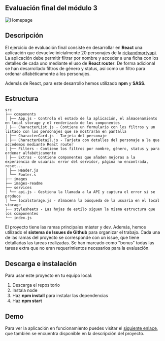 ## Evaluación final del módulo 3

![Homepage](https://github.com/evaferrerasbr/modulo-3-evaluacion-final-evaferrerasbr/blob/master/src/images-readme/homepage.JPG)

## Descripción

El ejercicio de evaluación final consiste en desarrollar en **React** una aplicación que devuelve inicialmente 20 personajes de la [rickandmortyapi](#https://rickandmortyapi.com/documentation/). La aplicación debe permitir filtrar por nombre y acceder a una ficha con los detalles de cada uno mediante el uso de **React router**. De forma adicional se han desarrollado filtros de género y status, así como un filtro para ordenar alfabéticamente a los personajes.

Además de React, para este desarrollo hemos utilizado **npm** y **SASS**.

## Estructura

```
src
├── components
│ ├── App.js - Controla el estado de la aplicación, el almacenamiento en local storage y el renderizado de los componentes
│ ├── CharacterList.js - Contiene un formulario con los filtros y un listado con los personajes que se mostrarán en pantalla
│ ├── CharacterCard.js - Tarjeta del personaje
│ ├── CharacterDetail.js - Tarjeta con detalles del personaje a la que accedemos mediante React router
│ ├── Filters - Contiene los filtros por nombre, género, status y para ordenar alfabéticamente
│ ├── Extras - Contiene componentes que añaden mejoras a la experiencia de usuaria: error del servidor, página no encontrada, reset...
│ ├── Header.js
│ └── Footer.s
├── images
├── images-readme
├── services
│ └── api.js - Gestiona la llamada a la API y captura el error si se produce
│ └── localstorage.js - Almacena la búsqueda de la usuaria en el local storage
├── stylesheets - Las hojas de estilo siguen la misma estructura que los componentes
└── index.js
```

El proyecto tiene las ramas principales máster y dev. Además, hemos utilizado el **sistema de Issues de Github** para organizar el trabajo. Cada una de las ramas del proyecto se corresponde con un issue, que tiene detalladas las tareas realizadas. Se han marcado como "bonus" todas las tareas extra que no eran requerimientos necesarios para la evaluación.

## Descarga e instalación

Para usar este proyecto en tu equipo local:

1. Descarga el repositorio
2. Instala node
3. Haz **npm install** para instalar las dependencias
4. Haz **npm start**

## Demo

Para ver la aplicación en funcionamiento puedes visitar el [siguiente enlace](#https://beta.adalab.es/modulo-3-evaluacion-final-evaferrerasbr/#/), que también se encuentra disponible en la descripción del proyecto.
